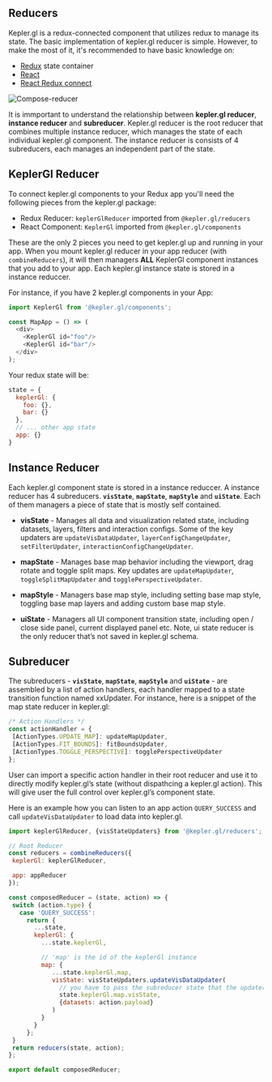 ## Reducers

Kepler.gl is a redux-connected component that utilizes redux to manage its state. The basic implementation of kepler.gl reducer is simple. However, to make the most of it, it's recommended to have basic knowledge on:

- [Redux][redux] state container
- [React][react]
- [React Redux connect][react-redux]


![Compose-reducer][diagram-1]

It is immportant to understand the relationship between __kepler.gl reducer__, __instance reducer__ and __subreducer__. Kepler.gl reducer is the root reducer that combines multiple instance reducer, which manages the state of each individual kepler.gl component. The instance reducer is consists of 4 subreducers, each manages an independent part of the state.

## KeplerGl Reducer

To connect kepler.gl components to your Redux app you'll need the following pieces from the kepler.gl package:
- Redux Reducer: `keplerGlReducer` imported from `@kepler.gl/reducers`
- React Component: `KeplerGl` imported from `@kepler.gl/components`

These are the only 2 pieces you need to get kepler.gl up and running in your app. When you mount kepler.gl reducer in your app reducer (with `combineReducers`), it will then managers __ALL__ KeplerGl component instances that you add to your app. Each kepler.gl instance state is stored in a instance reduccer.

For instance, if you have 2 kepler.gl components in your App:
```js
import KeplerGl from '@kepler.gl/components';

const MapApp = () => (
  <div>
    <KeplerGl id="foo"/>
    <KeplerGl id="bar"/>
  </div>
);
```

Your redux state will be:
```js
state = {
  keplerGl: {
    foo: {},
    bar: {}
  },
  // ... other app state
  app: {}
}
```

## Instance Reducer

Each kepler.gl component state is stored in a instance reduccer. A instance reducer has 4 subreducers. __`visState`__, __`mapState`__, __`mapStyle`__ and __`uiState`__. Each of them managers a piece of state that is mostly self contained.
- __visState__ - Manages all data and visualization related state, including datasets, layers, filters and interaction configs. Some of the key updaters are `updateVisDataUpdater`,  `layerConfigChangeUpdater`, `setFilterUpdater`, `interactionConfigChangeUpdater`.

- __mapState__ - Manages base map behavior including the viewport, drag rotate and toggle split maps. Key updates are `updateMapUpdater`, `toggleSplitMapUpdater` and `togglePerspectiveUpdater`.

- __mapStyle__ - Managers base map style, including setting base map style, toggling base map layers and adding custom base map style.

- __uiState__ - Managers all UI component transition state, including open / close side panel, current displayed panel etc. Note, ui state reducer is the only reducer that’s not saved in kepler.gl schema.


## Subreducer

The subreducers - __`visState`__, __`mapState`__, __`mapStyle`__ and __`uiState`__ - are assembled by a list of action handlers, each handler mapped to a state transition function named xxUpdater. For instance, here is a snippet of the map state reducer in kepler.gl:

```js
/* Action Handlers */
const actionHandler = {
 [ActionTypes.UPDATE_MAP]: updateMapUpdater,
 [ActionTypes.FIT_BOUNDS]: fitBoundsUpdater,
 [ActionTypes.TOGGLE_PERSPECTIVE]: togglePerspectiveUpdater
};
```

User can import a specific action handler in their root reducer and use it to directly modify kepler.gl’s state (without dispathcing a kepler.gl action). This will give user the full control over kepler.gl’s component state.

Here is an example how you can listen to an app action `QUERY_SUCCESS` and call `updateVisDataUpdater` to load data into kepler.gl.

```js
import keplerGlReducer, {visStateUpdaters} from '@kepler.gl/reducers';

// Root Reducer
const reducers = combineReducers({
 keplerGl: keplerGlReducer,

 app: appReducer
});

const composedReducer = (state, action) => {
 switch (action.type) {
   case 'QUERY_SUCCESS':
     return {
       ...state,
       keplerGl: {
         ...state.keplerGl,

         // 'map' is the id of the keplerGl instance
         map: {
            ...state.keplerGl.map,
            visState: visStateUpdaters.updateVisDataUpdater(
              // you have to pass the subreducer state that the updater is associated with
              state.keplerGl.map.visState,
              {datasets: action.payload}
            )
         }
       }
     };
 }
 return reducers(state, action);
};

export default composedReducer;
```
[redux]: https://redux.js.org/
[react]: https://reactjs.org/
[react-redux]: https://react-redux.js.org/
[diagram-1]: https://d1a3f4spazzrp4.cloudfront.net/kepler.gl/documentation/api_reducers_compose-reducers.png

